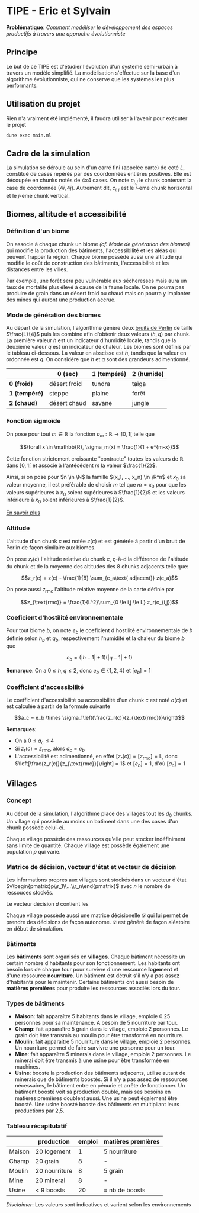 # TIPE - Eric et Sylvain

**Problématique**: *Comment modéliser le développement des espaces productifs à travers une approche évolutionniste*

## Principe

Le but de ce TIPE est d'étudier l'évolution d'un système semi-urbain à travers un modèle simplifié. La modélisation s'effectue sur la base d'un algorithme évolutionniste, qui ne conserve que les systèmes les plus performants.

## Utilisation du projet

Rien n'a vraiment été implémenté, il faudra utiliser à l'avenir pour exécuter le projet
```
dune exec main.ml
```

## Cadre de la simulation

La simulation se déroule au sein d'un carré fini (appelée carte) de coté $L$, constitué de cases repérés par des coordonnées entières positives. Elle est découpée en chunks notés de 4x4 cases. On note $c_{i,j}$ le chunk contenant la case de coordonnée $(4i, 4j)$. Autrement dit, $c_{i,j}$ est le $i$-eme chunk horizontal et le $j$-eme chunk vertical.

## Biomes, altitude et accessibilité

### Définition d'un biome

On associe à chaque chunk un biome *(cf. Mode de génération des biomes)* qui modifie la production des bâtiments, l'accessibilité et les aléas qui peuvent frapper la région. Chaque biome possède aussi une altitude qui modifie le coût de construction des bâtiments, l'accessibilité et les distances entre les villes.

Par exemple, une forêt sera peu vulnérable aux sécheresses mais aura un taux de mortalité plus élevé à cause de la faune locale.
On ne pourra pas produire de grain dans un désert froid ou chaud mais on pourra y implanter des mines qui auront une production accrue.

### Mode de génération des biomes

Au départ de la simulation, l'algorithme génère deux [bruits de Perlin](https://fr.wikipedia.org/wiki/Bruit_de_Perlin) de taille $\frac{L}{4}$ puis les combine afin d'obtenir deux valeurs $(h, q)$ par chunk. La première valeur $h$ est un indicateur d'humidité locale, tandis que la deuxième valeur $q$ est un indicateur de chaleur. Les biomes sont définis par le tableau ci-dessous. La valeur en abscisse est $h$, tandis que la valeur en ordonnée est $q$.
On considère que $h$ et $q$ sont des grandeurs adimentionné.

|                 | **0 (sec)**  | **1 (tempéré)** | **2 (humide)** |
|-----------------|--------------|-----------------|----------------|
| **0 (froid)**   | désert froid | tundra          | taïga          |
| **1 (tempéré)** | steppe       | plaine          | forêt          |
| **2 (chaud)**   | désert chaud | savane          | jungle  |

### Fonction sigmoïde

On pose pour tout $m \in \mathbb{R}$ la fonction $\sigma_m: \mathbb{R} \to \left]0, 1 \right[$ telle que

$$\forall x \in \mathbb{R}, \sigma_m(x) = \frac{1}{1 + e^{m-x}}$$

Cette fonction strictement croissante "contracte" toutes les valeurs de $\mathbb{R}$ dans $\left]0, 1 \right[$ et associe à l'antécédent $m$ la valeur $\frac{1}{2}$. 

Ainsi, si on pose pour $n \in \N$ la famille $(x_1, ..., x_n) \in \R^n$ et $x_0$ sa valeur moyenne, il est préférable de choisir $m$ tel que $m = x_0$ pour que les valeurs supérieures à $x_0$ soient supérieures à $\frac{1}{2}$ et les valeurs inférieure à $x_0$ soient inférieures à $\frac{1}{2}$.

[En savoir plus](https://fr.wikipedia.org/wiki/Sigmo%C3%AFde_(math%C3%A9matiques))

### Altitude

L'altitude d'un chunk $c$ est notée $z(c)$ et est générée à partir d'un bruit de Perlin de façon similaire aux biomes.

On pose $z_r(c)$ l'altitude relative du chunk $c$, ç-à-d la différence de l'altitude du chunk et de la moyenne des altitudes des 8 chunks adjacents telle que:

$$z_r(c) = z(c) - \frac{1}{8} \sum_{c_a\text{ adjacent}} z(c_a)$$

On pose aussi $z_{\text{rmc}}$ l'altitude relative moyenne de la carte définie par

$$z_{\text{rmc}} = \frac{1}{L^2}\sum_{0 \le i,j \le L} z_r(c_{i,j})$$

### Coeficient d'hostilité environnementale

Pour tout biome $b$, on note $e_b$ le coeficient d'hostilité environnementale de $b$ définie selon $h_b$ et $q_b$, respectivement l'humidité et la chaleur du biome $b$ que

$$e_b = (|h - 1| + 1) (|q - 1| + 1)$$

**Remarque**: On a $0 \le h, q \le 2$, donc $e_b \in \{1,2,4\}$ et $[e_b] = 1$

### Coefficient d'accessibilité

Le coefficient d'accessibilité ou accessibilité d'un chunk $c$ est noté $a(c)$ et est calculée à partir de la formule suivante

$$a_c = e_b \times \sigma_1\left(\frac{z_r(c)}{z_{\text{rmc}}}\right)$$

**Remarques**:
- On a $0 \le a_c \le 4$
- Si $z_r(c) = z_{\text{rmc}}$, alors $a_c = e_b$
- L'accessibilité est adimentionné, en effet $[z_r(c)] = [z_{\text{rmc}}] = \text{L}$, donc $\left[\frac{z_r(c)}{z_{\text{rmc}}}\right] = 1$ et $[e_b] = 1$, d'où $[a_c] = 1$

## Villages

### Concept

Au début de la simulation, l'algorithme place des villages tout les $d_0$ chunks. Un village qui possède au moins un batiment dans une des cases d'un chunk possède celui-ci.

Chaque village possède des ressources qu'elle peut stocker indéfiniment sans limite de quantité. Chaque village est possède également une population $p$ qui varie.

### Matrice de décision, vecteur d'état et vecteur de décision

Les informations propres aux villages sont stockés dans un vecteur d'état $v\begin{pmatrix}p\\r_1\\...\\r_n\end{pmatrix}$ avec $n$ le nombre de ressouces stockés.

Le vecteur décision $d$ contient les 

Chaque village possède aussi une matrice décisionelle $\mathcal{D}$ qui lui permet de prendre des décisions de façon autonome. $\mathcal{D}$ est généré de façon aléatoire en début de simulation. 



### Bâtiments

Les **bâtiments** sont organisés en **villages**. Chaque bâtiment nécessite un certain nombre d'habitants pour son fonctionnement. Les habitants ont besoin lors de chaque tour pour survivre d'une ressource **logement** et d'une ressource **nourriture**. Un bâtiment est détruit s'il n'y a pas assez d'habitants pour le maintenir. Certains bâtiments ont aussi besoin de **matières premières** pour produire les ressources associés lors du tour.

### Types de bâtiments

- **Maison**: fait apparaître 5 habitants dans le village, emploie 0.25 personnes pour sa maintenance. A besoin de 5 nourriture par tour.
- **Champ**: fait apparaître 5 grain dans le village, emploie 2 personnes. Le grain doit être transmis au moulin pour être transformé en nourriture.
- **Moulin**: fait apparaître 5 nourriture dans le village, emploie 2 personnes. Un nourriture permet de faire survivre une personne pour un tour.
- **Mine**: fait apparaître 5 minerais dans le village, emploie 2 personnes. Le minerai doit être transmis à une usine pour être transformée en machines.
- **Usine**: booste la production des bâtiments adjacents, utilise autant de minerais que de bâtiments boostés. Si il n'y a pas assez de ressources nécessaires, le bâtiment entre en pénurie et arrête de fonctionner. Un bâtiment boosté voit sa production doublé, mais ses besoins en matières premières doublent aussi. Une usine peut également être boosté. Une usine boosté booste des bâtiments en multipliant leurs productions par 2,5.

### Tableau récapitulatif

|        |  production    |  emploi  | matières premières |
|--------|----------------|----------|--------------------|
| Maison | 20 logement    |   1      |  5 nourriture      |
| Champ  | 20 grain       |   8      |  -                 |
| Moulin | 20 nourriture  |   8      |  5 grain           |
| Mine   | 20 minerai     |   8      |  -                 |
| Usine  | < 9 boosts     |   20     |  = nb de boosts    |

*Disclaimer*: Les valeurs sont indicatives et varient selon les environnements
